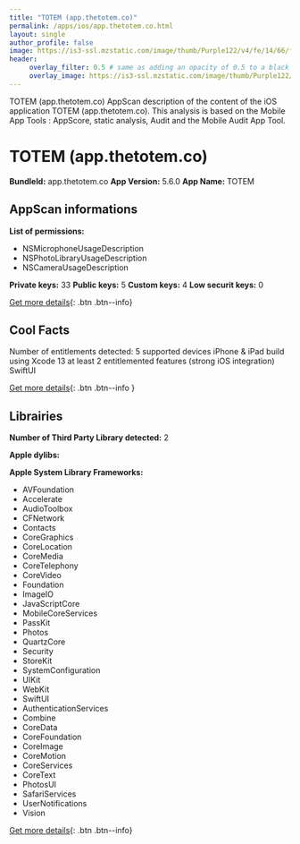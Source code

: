 ```yaml
---
title: "TOTEM (app.thetotem.co)"
permalink: /apps/ios/app.thetotem.co.html
layout: single
author_profile: false
image: https://is3-ssl.mzstatic.com/image/thumb/Purple122/v4/fe/14/66/fe146662-f01b-1678-2991-a62286f88052/AppIcon-1x_U007emarketing-0-7-0-85-220.png/512x512bb.jpg
header: 
     overlay_filter: 0.5 # same as adding an opacity of 0.5 to a black background
     overlay_image: https://is3-ssl.mzstatic.com/image/thumb/Purple122/v4/fe/14/66/fe146662-f01b-1678-2991-a62286f88052/AppIcon-1x_U007emarketing-0-7-0-85-220.png/512x512bb.jpg
---
```

TOTEM (app.thetotem.co) AppScan description of the content of the iOS application TOTEM (app.thetotem.co). This analysis is based on the Mobile App Tools : AppScore, static analysis, Audit and the Mobile Audit App Tool.

# TOTEM (app.thetotem.co)

**BundleId:** app.thetotem.co
**App Version:** 5.6.0
**App Name:** TOTEM


## AppScan informations 

**List of permissions:** 
- NSMicrophoneUsageDescription
- NSPhotoLibraryUsageDescription
- NSCameraUsageDescription
  
  
**Private keys:** 33
**Public keys:** 5
**Custom keys:** 4
**Low securit keys:** 0
  
[Get more details](/pricing.html){: .btn .btn--info}

## Cool Facts

Number of entitlements detected: 5
supported devices iPhone & iPad
build using Xcode 13
at least 2 entitlemented features (strong iOS integration)
SwiftUI
  
[Get more details](/pricing.html){: .btn .btn--info }

## Librairies 
**Number of Third Party Library detected:** 2


**Apple dylibs:**


**Apple System Library Frameworks:**
- AVFoundation
- Accelerate
- AudioToolbox
- CFNetwork
- Contacts
- CoreGraphics
- CoreLocation
- CoreMedia
- CoreTelephony
- CoreVideo
- Foundation
- ImageIO
- JavaScriptCore
- MobileCoreServices
- PassKit
- Photos
- QuartzCore
- Security
- StoreKit
- SystemConfiguration
- UIKit
- WebKit
- SwiftUI
- AuthenticationServices
- Combine
- CoreData
- CoreFoundation
- CoreImage
- CoreMotion
- CoreServices
- CoreText
- PhotosUI
- SafariServices
- UserNotifications
- Vision


  
[Get more details](/pricing.html){: .btn .btn--info}

